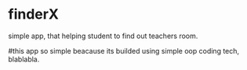 # finderX
simple app, that helping student to find out teachers room.

#this app so simple
beacause its builded using simple oop coding tech, blablabla.
